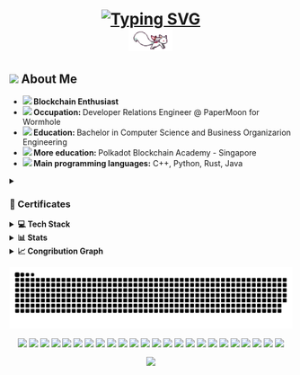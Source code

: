 <!--INTRO-->
<h1 align="center">
  <a href="https://git.io/typing-svg">
    <img src="https://readme-typing-svg.demolab.com?font=Fira+Code&pause=1000&color=888ECC&center=true&random=false&width=435&lines=Hello+There+%F0%9F%91%8B;++I+am+Ilaria;+Nice+to+meet+you+!" alt="Typing SVG" />
  </a>
<br>
<img src="https://raw.githubusercontent.com/ilariae/ilariae/main/assets/kyubey.gif" height="40" />
</h1>

<!--BIO-->
<h2><img src="https://cultofthepartyparrot.com/guests/hd/nyanparrot.gif" height="30"/> About Me </h2>
   <ul>
	<li><b><img src="https://cultofthepartyparrot.com/other-parrots/hd/Pink_Cockatoo.gif" height="20"/> Blockchain Enthusiast</b></li>   
	<li><b><img src="https://cultofthepartyparrot.com/parrots/hd/laptop_parrot.gif" height="20"/> Occupation: </b>Developer Relations Engineer @ PaperMoon for Wormhole</li>
	<li><b><img src="https://cultofthepartyparrot.com/parrots/hd/scienceparrot.gif" height="20"/> Education: </b>Bachelor in Computer Science and Business Organizarion Engineering</li>
	<li><b><img src="https://cultofthepartyparrot.com/parrots/hd/60fpsparrot.gif" height="20"/> More education: </b> Polkadot Blockchain Academy - Singapore</li>
	<li><b><img src="https://cultofthepartyparrot.com/parrots/deployparrot.gif" height="20"/> Main programming languages:</b> C++, Python, Rust, Java</li>
   </ul>

<!--CERTIFICATES-->
<details>
<summary><h3>🏅 Certificates </h3></summary>

- [Polkadot Blockchain Academy](https://kodadot.xyz/ahp/gallery/171-44)
- [UNIC - Intro to Digital Currencies](https://app.block.co/certificate/03d844fa-17d4-4628-98bb-eed9414441b7/)
</details>

<!--TECH-->
<details>
  <summary><b>💻 Tech Stack </b></summary>

👩‍💻 Programming languages 

![C++](https://img.shields.io/badge/c++-%2300599C.svg?style=flat-square&logo=c%2B%2B&logoColor=white) ![Java](https://img.shields.io/badge/java-%23ED8B00.svg?style=flat-square&logo=openjdk&logoColor=white) ![JavaScript](https://img.shields.io/badge/javascript-%23323330.svg?style=flat-square&logo=javascript&logoColor=%23F7DF1E) ![LaTeX](https://img.shields.io/badge/latex-%23008080.svg?style=flat-square&logo=latex&logoColor=white) ![Markdown](https://img.shields.io/badge/markdown-%23000000.svg?style=flat-square&logo=markdown&logoColor=white) ![Python](https://img.shields.io/badge/python-3670A0?style=flat-square&logo=python&logoColor=ffdd54) ![Rust](https://img.shields.io/badge/rust-%23000000.svg?style=flat-square&logo=rust&logoColor=white) ![Solidity](https://img.shields.io/badge/Solidity-%23363636.svg?style=flat-square&logo=solidity&logoColor=white) ![Swift](https://img.shields.io/badge/swift-F54A2A?style=flat-square&logo=swift&logoColor=white) ![TypeScript](https://img.shields.io/badge/typescript-%23007ACC.svg?style=flat-square&logo=typescript&logoColor=white) 

📚 Framewroks & Libraries 

![JavaFX](https://img.shields.io/badge/javafx-%23FF0000.svg?style=flat-square&logo=javafx&logoColor=white) ![NPM](https://img.shields.io/badge/NPM-%23CB3837.svg?style=flat-square&logo=npm&logoColor=white) ![NodeJS](https://img.shields.io/badge/node.js-6DA55F?style=flat-square&logo=node.js&logoColor=white) ![OpenCV](https://img.shields.io/badge/opencv-%23white.svg?style=flat-square&logo=opencv&logoColor=white) ![React](https://img.shields.io/badge/react-%2320232a.svg?style=flat-square&logo=react&logoColor=%2361DAFB) ![WordPress](https://img.shields.io/badge/WordPress-%23117AC9.svg?style=flat-square&logo=WordPress&logoColor=white) 

🎨 Design

![Adobe](https://img.shields.io/badge/adobe-%23FF0000.svg?style=flat-square&logo=adobe&logoColor=white) ![Adobe Illustrator](https://img.shields.io/badge/adobe%20illustrator-%23FF9A00.svg?style=flat-square&logo=adobe%20illustrator&logoColor=white) ![Adobe Photoshop](https://img.shields.io/badge/adobe%20photoshop-%2331A8FF.svg?style=flat-square&logo=adobe%20photoshop&logoColor=white) ![Adobe Premiere Pro](https://img.shields.io/badge/Adobe%20Premiere%20Pro-9999FF.svg?style=flat-square&logo=Adobe%20Premiere%20Pro&logoColor=white) ![Canva](https://img.shields.io/badge/Canva-%2300C4CC.svg?style=flat-square&logo=Canva&logoColor=white) ![Figma](https://img.shields.io/badge/figma-%23F24E1E.svg?style=flat-square&logo=figma&logoColor=white) 

🤖 Machine Learning

![Keras](https://img.shields.io/badge/Keras-%23D00000.svg?style=flat-square&logo=Keras&logoColor=white) ![Matplotlib](https://img.shields.io/badge/Matplotlib-%23ffffff.svg?style=flat-square&logo=Matplotlib&logoColor=black) ![mlflow](https://img.shields.io/badge/mlflow-%23d9ead3.svg?style=flat-square&logo=numpy&logoColor=blue) ![NumPy](https://img.shields.io/badge/numpy-%23013243.svg?style=flat-square&logo=numpy&logoColor=white) ![Pandas](https://img.shields.io/badge/pandas-%23150458.svg?style=flat-square&logo=pandas&logoColor=white) ![Plotly](https://img.shields.io/badge/Plotly-%233F4F75.svg?style=flat-square&logo=plotly&logoColor=white) ![PyTorch](https://img.shields.io/badge/PyTorch-%23EE4C2C.svg?style=flat-square&logo=PyTorch&logoColor=white) ![scikit-learn](https://img.shields.io/badge/scikit--learn-%23F7931E.svg?style=flat-square&logo=scikit-learn&logoColor=white) ![Scipy](https://img.shields.io/badge/SciPy-%230C55A5.svg?style=flat-square&logo=scipy&logoColor=%white) ![TensorFlow](https://img.shields.io/badge/TensorFlow-%23FF6F00.svg?style=flat-square&logo=TensorFlow&logoColor=white) 

</details>

<!--STATS-->
<details>
  <summary><b>📊 Stats</b></summary>
<br>
<p align="center">
  <img src="https://github-readme-stats.vercel.app/api?username=ilariae&theme=material-palenight&show_icons=true&hide_border=true&count_private=true" width="45%" />
  <img src="https://github-readme-streak-stats.herokuapp.com/?user=ilariae&theme=material-palenight&hide_border=true" width="48%" />
</p>
</details>

<!--GRAPH-->
<details>
  <summary><b>📈 Congribution Graph</b></summary>
<p align="center">
  <img src="https://github-readme-activity-graph.vercel.app/graph?username=ilariae&theme=material-palenight" width="800">
</p>
</details>

<!--ANIMATION-->
![Snake animation (dark mode)](https://github.com/ilariae/ilariae/raw/output/github-contribution-grid-snake-dark.svg#gh-dark-mode-only)

<!--FOOTER-->

<div align="center">
	<img src="https://cultofthepartyparrot.com/parrots/hd/angelparrot.gif" height="25"/>
	<img src="https://cultofthepartyparrot.com/parrots/hd/moonwalkingparrot.gif" height="25"/>
	<img src="https://cultofthepartyparrot.com/parrots/hd/wfhparrot.gif" height="25"/>
	<img src="https://cultofthepartyparrot.com/parrots/hd/mergeconflictparrot.gif" height="25"/>
	<img src="https://cultofthepartyparrot.com/parrots/hd/mergetrainparrot.gif" height="25"/>
  	<img src="https://cultofthepartyparrot.com/parrots/hd/horizontalparrot.gif" height="25"/>
     	<img src="https://cultofthepartyparrot.com/parrots/hd/everythingsfineparrot.gif" height="25"/>
      	<img src="https://cultofthepartyparrot.com/parrots/hd/moonparrot.gif" height="25"/>
 	<img src="https://cultofthepartyparrot.com/parrots/hd/stableparrot.gif" height="25"/>
	<img src="https://cultofthepartyparrot.com/parrots/hd/birthdaypartyparrot.gif" height="25"/>
	<img src="https://cultofthepartyparrot.com/parrots/hd/backwardsparrot.gif" height="25"/>
	<img src="https://cultofthepartyparrot.com/parrots/hd/bouncingparrot.gif" height="25"/>
	<img src="https://cultofthepartyparrot.com/parrots/hd/quadparrot.gif" height="25"/>
  	<img src="https://cultofthepartyparrot.com/parrots/hd/partyparrot.gif" height="25"/>
	<img src="https://cultofthepartyparrot.com/parrots/hd/congaparrot.gif" height="25"/>
	<img src="https://cultofthepartyparrot.com/parrots/hd/beerparrot.gif" height="25"/>
	<img src="https://cultofthepartyparrot.com/parrots/hd/discoparrot.gif" height="25"/>
	<img src="https://cultofthepartyparrot.com/parrots/hd/confusedparrot.gif" height="25"/>
	<img src="https://cultofthepartyparrot.com/parrots/hd/spinningparrot.gif" height="25"/>
	<img src="https://cultofthepartyparrot.com/parrots/hd/rythmicalparrot.gif" height="25"/>
	<img src="https://cultofthepartyparrot.com/guests/hd/discoduck.gif" height="25"/>
	<img src="https://cultofthepartyparrot.com/guests/hd/dogeparrot.gif" height="25"/>
	<img src="https://cultofthepartyparrot.com/guests/hd/vibepartycat.gif" height="25"/>
	<img src="https://cultofthepartyparrot.com/parrots/hd/evilparrot.gif" height="25"/>
</div>

<p align="center">
  <img src="https://capsule-render.vercel.app/api?type=waving&color=gradient&height=60&section=footer"/>
</p>

<!--

stats generators:
- https://gh-stats-gen.vercel.app/
- https://gprm.itsvg.in/

Parrots: https://cultofthepartyparrot.com/

- 🔭 I’m currently working on ...
- 🌱 I’m currently learning ...
- 👯 I’m looking to collaborate on ...
- 🤔 I’m looking for help with ...
- 💬 Ask me about ...
- 📫 How to reach me: ...

🌱 What do I do and What have I done?
⚡ One line that describes me best?

Section ideas: 
📚 Learning
💻 Current projects

<details>
  <summary><b>⚙️ Per aprire un elenco</b></summary>
  	<ul>
  	    <li><b>titolo:</b> item</li>
	</ul>
</details



<div align="center">
	<img src="https://cultofthepartyparrot.com/parrots/hd/mergeconflictparrot.gif" width="30" height="30"/>
	<img src="https://cultofthepartyparrot.com/parrots/hd/dealwithitnowparrot.gif" width="30" height="30"/>
	<img src="https://cultofthepartyparrot.com/parrots/hd/moonwalkingparrot.gif" width="30" height="30"/>
	<img src="https://cultofthepartyparrot.com/parrots/hd/angryparrot.gif" width="30" height="30"/>
 	<img src="https://cultofthepartyparrot.com/parrots/hd/pirateparrot.gif" width="30" height="30"/>
  	<img src="https://cultofthepartyparrot.com/parrots/hd/horizontalparrot.gif" width="30" height="30"/>
    	<img src="https://cultofthepartyparrot.com/parrots/hd/maracasparrot.gif" width="30" height="30"/>
     	<img src="https://cultofthepartyparrot.com/parrots/hd/everythingsfineparrot.gif" width="30" height="30"/>
      	<img src="https://cultofthepartyparrot.com/parrots/hd/moonparrot.gif" width="30" height="30"/>
       	<img src="https://cultofthepartyparrot.com/parrots/hd/chefkissparrot.gif" width="30" height="30"/>
	<img src="https://cultofthepartyparrot.com/parrots/hd/sleepingparrot.gif" width="30" height="30"/>
 	<img src="https://cultofthepartyparrot.com/parrots/hd/stableparrot.gif" width="30" height="30"/>
	<img src="https://cultofthepartyparrot.com/parrots/hd/evilparrot.gif" width="30" height="30"/>
	<img src="https://cultofthepartyparrot.com/parrots/hd/angelparrot.gif" width="50" height="30"/>
	<img src="https://cultofthepartyparrot.com/parrots/hd/birthdaypartyparrot.gif" width="30" height="30"/>
	<img src="https://cultofthepartyparrot.com/parrots/deployparrot.gif" width="30" height="30"/>
	<img src="https://cultofthepartyparrot.com/parrots/hd/laptop_parrot.gif" width="30" height="30"/>
	<img src="https://cultofthepartyparrot.com/parrots/hd/flowerparrot.gif" width="30" height="30"/>
	<img src="https://cultofthepartyparrot.com/parrots/hd/backwardsparrot.gif" width="30" height="30"/>
	<img src="https://cultofthepartyparrot.com/parrots/hd/bouncingparrot.gif" width="30" height="30"/>
	<img src="https://cultofthepartyparrot.com/parrots/hd/wfhparrot.gif" width="30" height="30"/>
	<img src="https://cultofthepartyparrot.com/parrots/hd/hypnoparrot.gif" width="30" height="30"/>
	<img src="https://cultofthepartyparrot.com/parrots/hd/quadparrot.gif" width="30" height="30"/>
  	<img src="https://cultofthepartyparrot.com/parrots/hd/partyparrot.gif" width="30" height="30"/>
</div>
-->
